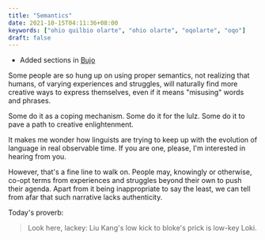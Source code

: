 ```yaml
---
title: "Semantics"
date: 2021-10-15T04:11:36+08:00
keywords: ["ohio quilbio olarte", "ohio olarte", "oqolarte", "oqo"]
draft: false
---
```

- Added sections in [Bujo](/bujo)

Some people are so hung up on using proper semantics,
not realizing that humans,
of varying experiences and struggles,
will naturally find more creative ways to express themselves,
even if it means "misusing" words and phrases.

Some do it as a coping mechanism.
Some do it for the lulz.
Some do it to pave a path to creative enlightenment.

It makes me wonder how linguists are trying to keep up with the evolution of
language in real observable time.
If you are one, please, I'm interested in hearing from you.

However, that's a fine line to walk on.
People may, knowingly or otherwise, co-opt terms from experiences and struggles
beyond their own to push their agenda.
Apart from it being inappropriate to say the least,
we can tell from afar that such narrative lacks authenticity.

Today's proverb:

> Look here, lackey: Liu Kang's low kick to bloke's prick is low-key Loki.
